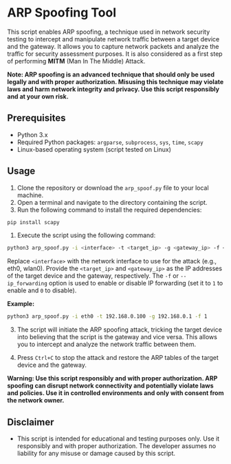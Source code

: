 
# ARP Spoofing Tool

This script enables ARP spoofing, a technique used in network security testing to intercept and manipulate network traffic between a target device and the gateway. It allows you to capture network packets and analyze the traffic for security assessment purposes. It is also considered as a first step of performing **MITM** (Man In The Middle) Attack.

**Note: ARP spoofing is an advanced technique that should only be used legally and with proper authorization. Misusing this technique may violate laws and harm network integrity and privacy. Use this script responsibly and at your own risk.**

## Prerequisites

- Python 3.x
- Required Python packages: `argparse`, `subprocess`, `sys`, `time`, `scapy`
- Linux-based operating system (script tested on Linux)

## Usage 
1. Clone the repository or download the `arp_spoof.py` file to your local machine.
2. Open a terminal and navigate to the directory containing the script. 
3. Run the following command to install the required dependencies:
```bash
pip install scapy
```

1. Execute the script using the following command:
```bash
python3 arp_spoof.py -i <interface> -t <target_ip> -g <gateway_ip> -f <ip_forwarding>
```
Replace `<interface>` with the network interface to use for the attack (e.g., eth0, wlan0). Provide the `<target_ip>` and `<gateway_ip>` as the IP addresses of the target device and the gateway, respectively. The `-f` or `--ip_forwarding` option is used to enable or disable IP forwarding (set it to `1` to enable and `0` to disable).

**Example:**
```bash
python3 arp_spoof.py -i eth0 -t 192.168.0.100 -g 192.168.0.1 -f 1
```

3. The script will initiate the ARP spoofing attack, tricking the target device into believing that the script is the gateway and vice versa. This allows you to intercept and analyze the network traffic between them.
    
4. Press `Ctrl+C` to stop the attack and restore the ARP tables of the target device and the gateway.

**Warning: Use this script responsibly and with proper authorization. ARP spoofing can disrupt network connectivity and potentially violate laws and policies. Use it in controlled environments and only with consent from the network owner.**

## Disclaimer

- This script is intended for educational and testing purposes only. Use it responsibly and with proper authorization. The developer assumes no liability for any misuse or damage caused by this script.
